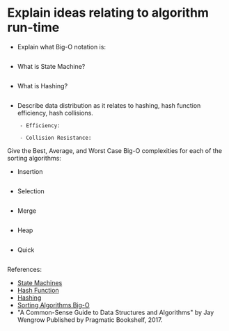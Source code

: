 # Explain ideas relating to algorithm run-time

- Explain what Big-O notation is:

```text

```

- What is State Machine?

```text

```

- What is Hashing?

```text

```

- Describe data distribution as it relates to hashing, hash function efficiency, hash collisions.

```text
	- Efficiency:

	- Collision Resistance:

```


Give the Best, Average, and Worst Case Big-O complexities for each of the sorting algorithms:

- Insertion

```text

```

- Selection

```text

```

- Merge

```text

```

- Heap

```text

```


- Quick

```text

```



References:

- [State Machines](https://en.wikipedia.org/wiki/Finite-state_machine)
- [Hash Function](https://en.wikipedia.org/wiki/Hash_function)
- [Hashing](https://searchsqlserver.techtarget.com/definition/hashing)
- [Sorting Algorithms Big-O](https://www.geeksforgeeks.org/time-complexities-of-all-sorting-algorithms/)
- "A Common-Sense Guide to Data Structures and Algorithms" by Jay Wengrow Published by Pragmatic Bookshelf, 2017.